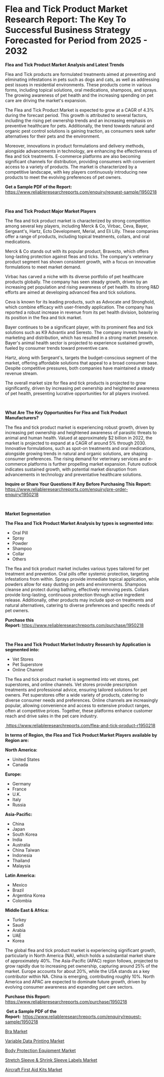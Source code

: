 <p><h1>Flea and Tick Product Market Research Report: The Key To Successful Business Strategy Forecasted for Period from 2025 - 2032</h1></p><p><strong>Flea and Tick Product Market Analysis and Latest Trends</strong></p>
<p><p>Flea and Tick products are formulated treatments aimed at preventing and eliminating infestations in pets such as dogs and cats, as well as addressing pest issues in residential environments. These products come in various forms, including topical solutions, oral medications, shampoos, and sprays. The growing awareness of pet health and the increasing spending on pet care are driving the market's expansion.</p><p>The Flea and Tick Product Market is expected to grow at a CAGR of 4.3% during the forecast period. This growth is attributed to several factors, including the rising pet ownership trends and an increasing emphasis on preventive healthcare for pets. Additionally, the trend towards natural and organic pest control solutions is gaining traction, as consumers seek safer alternatives for their pets and the environment.</p><p>Moreover, innovations in product formulations and delivery methods, alongside advancements in technology, are enhancing the effectiveness of flea and tick treatments. E-commerce platforms are also becoming significant channels for distribution, providing consumers with convenient access to a variety of products. The market is characterized by a competitive landscape, with key players continuously introducing new products to meet the evolving preferences of pet owners.</p></p>
<p><strong>Get a Sample PDF of the Report:&nbsp;</strong> <a href="https://www.reliableresearchreports.com/enquiry/request-sample/1950218?utm_campaign=41&utm_medium=2&utm_source=Github&utm_content=ia&utm_term=06022025&utm_id=flea-and-tick-product">https://www.reliableresearchreports.com/enquiry/request-sample/1950218</a></p>
<p>&nbsp;</p>
<p><strong>Flea and Tick Product Major Market Players</strong></p>
<p><p>The flea and tick product market is characterized by strong competition among several key players, including Merck & Co, Virbac, Ceva, Bayer, Sergeant's, Hartz, Ecto Development, Merial, and Eli Lilly. These companies offer a range of products, including topical treatments, collars, and oral medications.</p><p>Merck & Co stands out with its popular product, Bravecto, which offers long-lasting protection against fleas and ticks. The company's veterinary product segment has shown consistent growth, with a focus on innovative formulations to meet market demand. </p><p>Virbac has carved a niche with its diverse portfolio of pet healthcare products globally. The company has seen steady growth, driven by an increasing pet population and rising awareness of pet health. Its strong R&D efforts are aimed at developing advanced flea and tick solutions.</p><p>Ceva is known for its leading products, such as Advocate and Stronghold, which combine efficacy with user-friendly application. The company has reported a robust increase in revenue from its pet health division, bolstering its position in the flea and tick market.</p><p>Bayer continues to be a significant player, with its prominent flea and tick solutions such as K9 Advantix and Seresto. The company invests heavily in marketing and distribution, which has resulted in a strong market presence. Bayer's animal health sector is projected to experience sustained growth, fueled by consumer trends toward preventive care.</p><p>Hartz, along with Sergeant's, targets the budget-conscious segment of the market, offering affordable solutions that appeal to a broad consumer base. Despite competitive pressures, both companies have maintained a steady revenue stream.</p><p>The overall market size for flea and tick products is projected to grow significantly, driven by increasing pet ownership and heightened awareness of pet health, presenting lucrative opportunities for all players involved.</p></p>
<p>&nbsp;</p>
<p><strong>What Are The Key Opportunities For Flea and Tick Product Manufacturers?</strong></p>
<p><p>The flea and tick product market is experiencing robust growth, driven by increasing pet ownership and heightened awareness of parasitic threats to animal and human health. Valued at approximately $2 billion in 2022, the market is projected to expand at a CAGR of around 5% through 2030. Innovative formulations, such as spot-on treatments and oral medications, alongside growing trends in natural and organic solutions, are shaping consumer preferences. The rising demand for veterinary services and e-commerce platforms is further propelling market expansion. Future outlook indicates sustained growth, with potential market disruption from advancements in technology and preventative healthcare solutions.</p></p>
<p><strong>Inquire or Share Your Questions If Any Before Purchasing This Report:</strong> <a href="https://www.reliableresearchreports.com/enquiry/pre-order-enquiry/1950218?utm_campaign=41&utm_medium=2&utm_source=Github&utm_content=ia&utm_term=06022025&utm_id=flea-and-tick-product">https://www.reliableresearchreports.com/enquiry/pre-order-enquiry/1950218</a></p>
<p>&nbsp;</p>
<p><strong>Market Segmentation</strong></p>
<p><strong>The Flea and Tick Product Market Analysis by types is segmented into:</strong></p>
<p><ul><li>Oral Pill</li><li>Spray</li><li>Powder</li><li>Shampoo</li><li>Collar</li><li>Others</li></ul></p>
<p><p>The flea and tick product market includes various types tailored for pet treatment and prevention. Oral pills offer systemic protection, targeting infestations from within. Sprays provide immediate topical application, while powders allow for easy dusting on pets and environments. Shampoos cleanse and protect during bathing, effectively removing pests. Collars provide long-lasting, continuous protection through active ingredient release. Additionally, other products may include spot-on treatments and natural alternatives, catering to diverse preferences and specific needs of pet owners.</p></p>
<p><strong>Purchase this Report:&nbsp;</strong><a href="https://www.reliableresearchreports.com/purchase/1950218?utm_campaign=41&utm_medium=2&utm_source=Github&utm_content=ia&utm_term=06022025&utm_id=flea-and-tick-product">https://www.reliableresearchreports.com/purchase/1950218</a></p>
<p>&nbsp;</p>
<p><strong>The Flea and Tick Product Market Industry Research by Application is segmented into:</strong></p>
<p><ul><li>Vet Stores</li><li>Pet Superstore</li><li>Online Channel</li></ul></p>
<p><p>The flea and tick product market is segmented into vet stores, pet superstores, and online channels. Vet stores provide prescription treatments and professional advice, ensuring tailored solutions for pet owners. Pet superstores offer a wide variety of products, catering to diverse consumer needs and preferences. Online channels are increasingly popular, allowing convenience and access to extensive product ranges, often at competitive prices. Together, these platforms enhance customer reach and drive sales in the pet care industry.</p></p>
<p><a href="https://www.reliableresearchreports.com/flea-and-tick-product-r1950218?utm_campaign=41&utm_medium=2&utm_source=Github&utm_content=ia&utm_term=06022025&utm_id=flea-and-tick-product">&nbsp;https://www.reliableresearchreports.com/flea-and-tick-product-r1950218</a></p>
<p><strong>In terms of Region, the Flea and Tick Product Market Players available by Region are:</strong></p>
<p>
    <p> <strong> North America: </strong>
        <ul>
            <li>United States</li>
            <li>Canada</li>
        </ul>
        </p> 
    <p> <strong> Europe: </strong>
        <ul>
            <li>Germany</li>
            <li>France</li>
            <li>U.K.</li>
            <li>Italy</li>
            <li>Russia</li>
        </ul>
        </p> 
    <p> <strong> Asia-Pacific: </strong>
        <ul>
            <li>China</li>
            <li>Japan</li>
            <li>South Korea</li>
            <li>India</li>
            <li>Australia</li>
            <li>China Taiwan</li>
            <li>Indonesia</li>
            <li>Thailand</li>
            <li>Malaysia</li>
        </ul>
        </p> 
    <p> <strong> Latin America: </strong>
        <ul>
            <li>Mexico</li>
            <li>Brazil</li>
            <li>Argentina Korea</li>
            <li>Colombia</li>
        </ul>
        </p> 
    <p> <strong> Middle East & Africa: </strong>
        <ul>
            <li>Turkey</li>
            <li>Saudi</li>
            <li>Arabia</li>
            <li>UAE</li>
            <li>Korea</li>
        </ul>
    </p>
    </p>
<p><p>The global flea and tick product market is experiencing significant growth, particularly in North America (NA), which holds a substantial market share of approximately 40%. The Asia-Pacific (APAC) region follows, projected to grow rapidly due to increasing pet ownership, capturing around 25% of the market. Europe accounts for about 20%, while the USA stands as a key contributor within NA. China is emerging, contributing roughly 10%. North America and APAC are expected to dominate future growth, driven by evolving consumer awareness and expanding pet care sectors.</p></p>
<p><strong>Purchase this Report: </strong><a href="https://www.reliableresearchreports.com/purchase/1950218?utm_campaign=41&utm_medium=2&utm_source=Github&utm_content=ia&utm_term=06022025&utm_id=flea-and-tick-product">https://www.reliableresearchreports.com/purchase/1950218</a></p>
<p>&nbsp;<strong>Get a Sample PDF of the Report:&nbsp;&nbsp;</strong><a href="https://www.reliableresearchreports.com/enquiry/request-sample/1950218?utm_campaign=41&utm_medium=2&utm_source=Github&utm_content=ia&utm_term=06022025&utm_id=flea-and-tick-product">https://www.reliableresearchreports.com/enquiry/request-sample/1950218</a></p>
<p><strong></strong></p>
<p><p><a href="https://github.com/philaphindo/Market-Research-Report-List-1/blob/main/bra-market.md?utm_campaign=41&utm_medium=2&utm_source=Github&utm_content=ia&utm_term=06022025&utm_id=flea-and-tick-product">Bra Market</a></p><p><a href="https://github.com/janraimondo83/Market-Research-Report-List-1/blob/main/variable-data-printing-market.md?utm_campaign=41&utm_medium=2&utm_source=Github&utm_content=ia&utm_term=06022025&utm_id=flea-and-tick-product">Variable Data Printing Market</a></p><p><a href="https://github.com/techerghalim/Market-Research-Report-List-1/blob/main/body-protection-equipment-market.md?utm_campaign=41&utm_medium=2&utm_source=Github&utm_content=ia&utm_term=06022025&utm_id=flea-and-tick-product">Body Protection Equipment Market</a></p><p><a href="https://github.com/sholympia197070/Market-Research-Report-List-1/blob/main/stretch-sleeve-shrink-sleeve-labels-market.md?utm_campaign=41&utm_medium=2&utm_source=Github&utm_content=ia&utm_term=06022025&utm_id=flea-and-tick-product">Stretch Sleeve & Shrink Sleeve Labels Market</a></p><p><a href="https://github.com/kbollin866/Market-Research-Report-List-1/blob/main/aircraft-first-aid-kits-market.md?utm_campaign=41&utm_medium=2&utm_source=Github&utm_content=ia&utm_term=06022025&utm_id=flea-and-tick-product">Aircraft First Aid Kits Market</a></p></p>